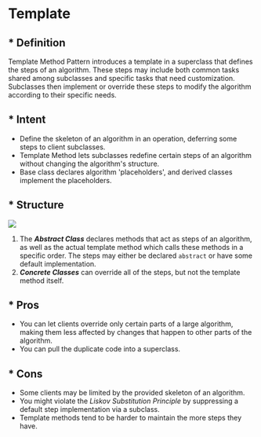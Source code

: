 # Template

## * Definition

Template Method Pattern introduces a template in a superclass that defines the steps of an algorithm. These steps may include both common tasks shared among subclasses and specific tasks that need customization. Subclasses then implement or override these steps to modify the algorithm according to their specific needs.

## * Intent

- Define the skeleton of an algorithm in an operation, deferring some steps to client subclasses.
- Template Method lets subclasses redefine certain steps of an algorithm without changing the algorithm's structure.
- Base class declares algorithm 'placeholders', and derived classes implement the placeholders.

## * Structure

![](https://refactoring.guru/images/patterns/diagrams/template-method/structure.png)

1. The ***Abstract Class*** declares methods that act as steps of an algorithm, as well as the actual template method which calls these methods in a specific order. The steps may either be declared `abstract` or have some default implementation.
2. ***Concrete Classes*** can override all of the steps, but not the template method itself.

## * Pros 

-  You can let clients override only certain parts of a large algorithm, making them less affected by changes that happen to other parts of the algorithm.
-  You can pull the duplicate code into a superclass.

## * Cons

-  Some clients may be limited by the provided skeleton of an algorithm.
-  You might violate the *Liskov Substitution Principle* by suppressing a default step implementation via a subclass.
-  Template methods tend to be harder to maintain the more steps they have.